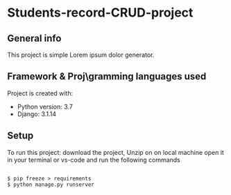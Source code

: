 # Students-record-CRUD-project


## General info
This project is simple Lorem ipsum dolor generator.
	
## Framework & Proj\gramming languages used
Project is created with:
* Python version: 3.7
* Django: 3.1.14

	
## Setup
To run this project:
download the project, Unzip on on local machine 
open it in your terminal or  vs-code and run the following commands

```

$ pip freeze > requirements
$ python manage.py runserver

```
